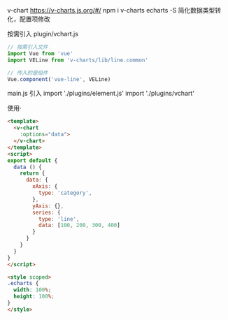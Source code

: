 v-chart
https://v-charts.js.org/#/
npm i v-charts echarts -S
简化数据类型转化，配置项修改

按需引入 plugin/vchart.js

```javascript
// 按需引入文件
import Vue from 'vue'
import VELine from 'v-charts/lib/line.common'

// 传入的是组件
Vue.component('vue-line', VELine)

```

main.js 引入
import './plugins/element.js'
import './plugins/vchart'


使用·
```html
<template>
  <v-chart
    :options="data">
  </v-chart>
</template>
<script>
export default {
  data () {
    return {
      data: {
        xAxis: {
          type: 'category',
        },
        yAxis: {},
        series: {
          type: 'line',
          data: [100, 200, 300, 400]
        }
      }
    }
  }
}
</script>

<style scoped>
.echarts {
  width: 100%;
  height: 100%;
}
</style>

```
